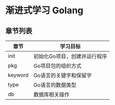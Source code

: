 # 渐进式学习 Golang

## 章节列表

章节 | 学习目标
-|-
init | 初始化Go项目，创建并运行程序
pkg | Go项目包的组织方式
keyword | Go语言的关键字和保留字
type | Go语言的数据类型
db | 数据库相关操作
